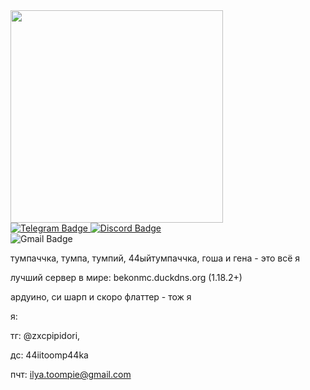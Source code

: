 <div id="header" align="left">
  <img src="https://media.tenor.com/v0iiMcNna4oAAAAd/capybara-capybara-hello.gif" width="340"/>
</div>

<div id="header" align="left">
  <a href="https://t.me/zxcpipidori">
    <img src="https://img.shields.io/badge/Telegram-blue?style=for-the-badge&logo=telegram&logoColor=white" alt="Telegram Badge"/>
  </a>



  
  <a href="https://discord.gg/wH4Epq5C">
    <img src="https://img.shields.io/badge/Discord-44iitoomp44ka-blue?style=for-the-badge&logo=discord&logoColor=white" alt="Discord Badge"/> 
  </a>
</div>

<div id="header" align="left">
    <img src="https://img.shields.io/badge/Gmail-ilya.toompie@gmail.com-white?style=for-the-badge&logo=Gmail&logoColor=red" alt="Gmail Badge"/>
</div>


тумпаччка, тумпа, тумпий, 44ыйтумпаччка, гоша и гена - это всё я


лучший сервер в мире: bekonmc.duckdns.org (1.18.2+) 


ардуино, си шарп и скоро флаттер - тож я




я:
 
  
  тг: @zxcpipidori,


  
  дс: 44iitoomp44ka


  
  пчт: ilya.toompie@gmail.com
